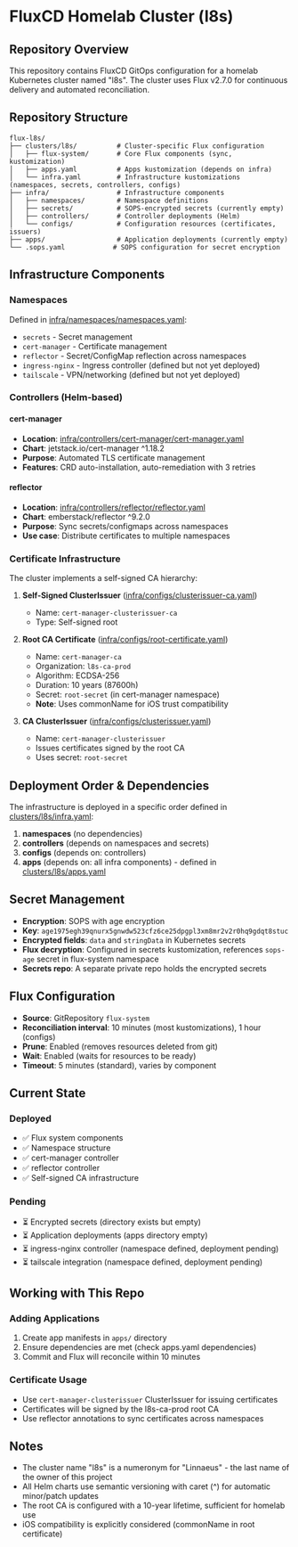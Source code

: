 # FluxCD Homelab Cluster (l8s)

## Repository Overview
This repository contains FluxCD GitOps configuration for a homelab Kubernetes cluster named "l8s". The cluster uses Flux v2.7.0 for continuous delivery and automated reconciliation.

## Repository Structure

```
flux-l8s/
├── clusters/l8s/          # Cluster-specific Flux configuration
│   ├── flux-system/       # Core Flux components (sync, kustomization)
│   ├── apps.yaml          # Apps kustomization (depends on infra)
│   └── infra.yaml         # Infrastructure kustomizations (namespaces, secrets, controllers, configs)
├── infra/                 # Infrastructure components
│   ├── namespaces/        # Namespace definitions
│   ├── secrets/           # SOPS-encrypted secrets (currently empty)
│   ├── controllers/       # Controller deployments (Helm)
│   └── configs/           # Configuration resources (certificates, issuers)
├── apps/                  # Application deployments (currently empty)
└── .sops.yaml            # SOPS configuration for secret encryption
```

## Infrastructure Components

### Namespaces
Defined in [infra/namespaces/namespaces.yaml](infra/namespaces/namespaces.yaml):
- `secrets` - Secret management
- `cert-manager` - Certificate management
- `reflector` - Secret/ConfigMap reflection across namespaces
- `ingress-nginx` - Ingress controller (defined but not yet deployed)
- `tailscale` - VPN/networking (defined but not yet deployed)

### Controllers (Helm-based)

#### cert-manager
- **Location**: [infra/controllers/cert-manager/cert-manager.yaml](infra/controllers/cert-manager/cert-manager.yaml)
- **Chart**: jetstack.io/cert-manager ^1.18.2
- **Purpose**: Automated TLS certificate management
- **Features**: CRD auto-installation, auto-remediation with 3 retries

#### reflector
- **Location**: [infra/controllers/reflector/reflector.yaml](infra/controllers/reflector/reflector.yaml)
- **Chart**: emberstack/reflector ^9.2.0
- **Purpose**: Sync secrets/configmaps across namespaces
- **Use case**: Distribute certificates to multiple namespaces

### Certificate Infrastructure

The cluster implements a self-signed CA hierarchy:

1. **Self-Signed ClusterIssuer** ([infra/configs/clusterissuer-ca.yaml](infra/configs/clusterissuer-ca.yaml))
   - Name: `cert-manager-clusterissuer-ca`
   - Type: Self-signed root

2. **Root CA Certificate** ([infra/configs/root-certificate.yaml](infra/configs/root-certificate.yaml))
   - Name: `cert-manager-ca`
   - Organization: `l8s-ca-prod`
   - Algorithm: ECDSA-256
   - Duration: 10 years (87600h)
   - Secret: `root-secret` (in cert-manager namespace)
   - **Note**: Uses commonName for iOS trust compatibility

3. **CA ClusterIssuer** ([infra/configs/clusterissuer.yaml](infra/configs/clusterissuer.yaml))
   - Name: `cert-manager-clusterissuer`
   - Issues certificates signed by the root CA
   - Uses secret: `root-secret`

## Deployment Order & Dependencies

The infrastructure is deployed in a specific order defined in [clusters/l8s/infra.yaml](clusters/l8s/infra.yaml):

1. **namespaces** (no dependencies)
2. **controllers** (depends on namespaces and secrets)
3. **configs** (depends on: controllers)
4. **apps** (depends on: all infra components) - defined in [clusters/l8s/apps.yaml](clusters/l8s/apps.yaml)

## Secret Management

- **Encryption**: SOPS with age encryption
- **Key**: `age1975egh39qnurx5gnwdw523cfz6ce25dpgpl3xm8mr2v2r0hq9gdqt8stuc`
- **Encrypted fields**: `data` and `stringData` in Kubernetes secrets
- **Flux decryption**: Configured in secrets kustomization, references `sops-age` secret in flux-system namespace
- **Secrets repo**: A separate private repo holds the encrypted secrets

## Flux Configuration

- **Source**: GitRepository `flux-system`
- **Reconciliation interval**: 10 minutes (most kustomizations), 1 hour (configs)
- **Prune**: Enabled (removes resources deleted from git)
- **Wait**: Enabled (waits for resources to be ready)
- **Timeout**: 5 minutes (standard), varies by component

## Current State

### Deployed
- ✅ Flux system components
- ✅ Namespace structure
- ✅ cert-manager controller
- ✅ reflector controller
- ✅ Self-signed CA infrastructure

### Pending
- ⏳ Encrypted secrets (directory exists but empty)
- ⏳ Application deployments (apps directory empty)
- ⏳ ingress-nginx controller (namespace defined, deployment pending)
- ⏳ tailscale integration (namespace defined, deployment pending)

## Working with This Repo

### Adding Applications
1. Create app manifests in `apps/` directory
2. Ensure dependencies are met (check apps.yaml dependencies)
3. Commit and Flux will reconcile within 10 minutes

### Certificate Usage
- Use `cert-manager-clusterissuer` ClusterIssuer for issuing certificates
- Certificates will be signed by the l8s-ca-prod root CA
- Use reflector annotations to sync certificates across namespaces

## Notes
- The cluster name "l8s" is a numeronym for "Linnaeus" - the last name of the owner of this project
- All Helm charts use semantic versioning with caret (^) for automatic minor/patch updates
- The root CA is configured with a 10-year lifetime, sufficient for homelab use
- iOS compatibility is explicitly considered (commonName in root certificate)
